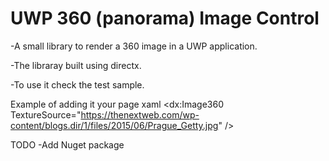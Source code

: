 # UWP 360 (panorama) Image Control

-A small library to render a 360 image in a UWP application.

-The libraray built using directx.

-To use it check the test sample.

Example of adding it your page xaml
<dx:Image360 TextureSource="https://thenextweb.com/wp-content/blogs.dir/1/files/2015/06/Prague_Getty.jpg" />

TODO 
-Add Nuget package
